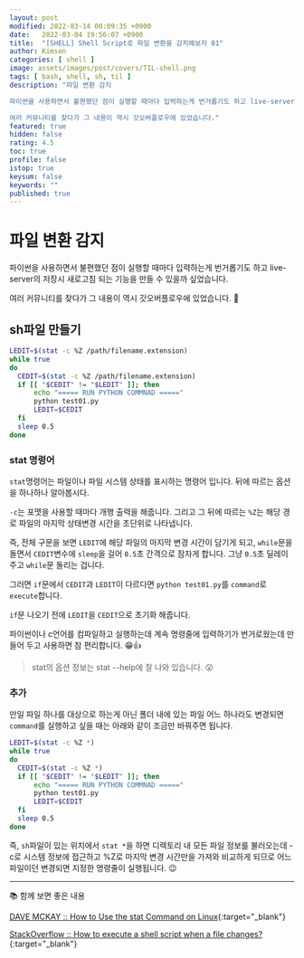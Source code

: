 ```yaml
---
layout: post
modified: 2022-03-14 00:09:35 +0900
date:   2022-03-04 19:56:07 +0900
title:  "[SHELL] Shell Script로 파일 변환을 감지해보자 01"
author: Kimson
categories: [ shell ]
image: assets/images/post/covers/TIL-shell.png
tags: [ bash, shell, sh, til ]
description: "파일 변환 감지

파이썬을 사용하면서 불편했던 점이 실행할 때마다 입력하는게 번거롭기도 하고 live-server의 저장시 새로고침 되는 기능을 만들 수 있을까 싶었습니다.

여러 커뮤니티를 찾다가 그 내용이 역시 갓오버플로우에 있었습니다."
featured: true
hidden: false
rating: 4.5
toc: true
profile: false
istop: true
keysum: false
keywords: ""
published: true
---
```


# 파일 변환 감지

파이썬을 사용하면서 불편했던 점이 실행할 때마다 입력하는게 번거롭기도 하고 live-server의 저장시 새로고침 되는 기능을 만들 수 있을까 싶었습니다.

여러 커뮤니티를 찾다가 그 내용이 역시 갓오버플로우에 있었습니다. 👏

## sh파일 만들기

```sh
LEDIT=$(stat -c %Z /path/filename.extension)
while true
do
  CEDIT=$(stat -c %Z /path/filename.extension)
  if [[ "$CEDIT" != "$LEDIT" ]]; then
      echo "===== RUN PYTHON COMMNAD ====="
      python test01.py
      LEDIT=$CEDIT
  fi
  sleep 0.5
done
```

### stat 명령어

`stat`명령어는 파일이나 파일 시스템 상태를 표시하는 명령어 입니다. 뒤에 따르는 옵션을 하나하나 알아봅시다.

`-c`는 포맷을 사용할 때마다 개행 출력을 해줍니다. 그리고 그 뒤에 따르는 `%Z`는 해당 경로 파일의 마지막 상태변경 시간을 초단위로 나타냅니다.

즉, 전체 구문을 보면 `LEDIT`에 해당 파일의 마지막 변경 시간이 담기게 되고, `while`문을 돌면서 `CEDIT`변수에 `sleep`을 걸어 `0.5`초 간격으로 잠자게 합니다. 그냥 `0.5`초 딜레이 주고 `while`문 돌리는 겁니다.

그러면 `if`문에서 `CEDIT`과 `LEDIT`이 다르다면 `python test01.py`를 `command`로 `execute`합니다.

`if`문 나오기 전에 `LEDIT`을 `CEDIT`으로 초기화 해줍니다.

파이썬이나 c언어를 컴파일하고 실행하는데 계속 명령줄에 입력하기가 번거로웠는데 만들어 두고 사용하면 참 편리합니다. 😁👍

> stat의 옵션 정보는 stat --help에 잘 나와 있습니다. 😮

### 추가

만일 파일 하나를 대상으로 하는게 아닌 폴더 내에 있는 파일 어느 하나라도 변경되면 `command`를 실행하고 싶을 때는 아래와 같이 조금만 바꿔주면 됩니다.

```sh
LEDIT=$(stat -c %Z *)
while true
do
  CEDIT=$(stat -c %Z *)
  if [[ "$CEDIT" != "$LEDIT" ]]; then
      echo "===== RUN PYTHON COMMNAD ====="
      python test01.py
      LEDIT=$CEDIT
  fi
  sleep 0.5
done
```

즉, `sh`파일이 있는 위치에서 `stat *`을 하면 디렉토리 내 모든 파일 정보를 불러오는데 -c로 시스템 정보에 접근하고 %Z로 마지막 변경 시간만을 가져와 비교하게 되므로 어느 파일이던 변경되면 지정한 명령줄이 실행됩니다. 😉

-----

📚 함께 보면 좋은 내용

[DAVE MCKAY :: How to Use the stat Command on Linux](https://www.howtogeek.com/451022/how-to-use-the-stat-command-on-linux/){:target="_blank"}

[StackOverflow :: How to execute a shell script when a file changes?](https://stackoverflow.com/questions/66857291/how-to-execute-a-shell-script-when-a-file-changes#answers-header){:target="_blank"}